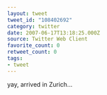 ```yaml
---
layout: tweet
tweet_id: "108402692"
category: twitter
date: 2007-06-17T13:18:25.000Z
source: Twitter Web Client
favorite_count: 0
retweet_count: 0
tags:
- tweet
---
```


yay, arrived in Zurich...
